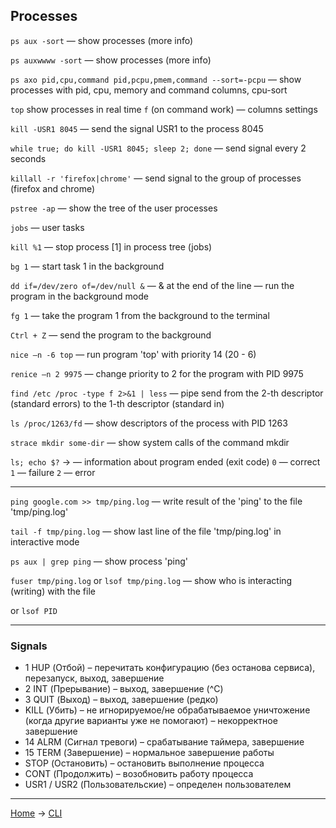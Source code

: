 ## Processes

`ps aux -sort` — show processes (more info)

`ps auxwwww -sort` — show processes (more info)

`ps axo pid,cpu,command pid,pcpu,pmem,command --sort=-pcpu` — show processes with pid, cpu, memory and command columns, cpu-sort

`top` show processes in real time `f` (on command work) — columns settings

`kill -USR1 8045` — send the signal USR1 to the process 8045

`while true; do kill -USR1 8045; sleep 2; done` — send signal every 2 seconds

`killall -r 'firefox|chrome'` — send signal to the group of processes (firefox and chrome)

`pstree -ap` — show the tree of the user processes

`jobs` — user tasks

`kill %1` — stop process [1] in process tree (jobs)

`bg 1` — start task 1 in the background

`dd if=/dev/zero of=/dev/null &` — & at the end of the line — run the program in the background mode

`fg 1` — take the program 1 from the background to the terminal

`Ctrl + Z` — send the program to the background

`nice –n -6 top` — run program 'top' with priority 14 (20 - 6)

`renice –n 2 9975` — change priority to 2 for the program with PID 9975

`find /etc /proc -type f 2>&1 | less` — pipe send from the 2-th descriptor (standard errors) to the 1-th descriptor (standard in)

`ls /proc/1263/fd` — show descriptors of the process with PID 1263

`strace mkdir some-dir` — show system calls of the command mkdir

`ls; echo $?` -> — information about program ended (exit code) `0` — correct `1` — failure `2` — error

---

`ping google.com >> tmp/ping.log` — write result of the 'ping' to the file 'tmp/ping.log'

`tail -f tmp/ping.log` — show last line of the file 'tmp/ping.log' in interactive mode

`ps aux | grep ping` — show process 'ping'

`fuser tmp/ping.log` or `lsof tmp/ping.log` — show who is interacting (writing) with the file

or `lsof PID`

---


### Signals

- 1 HUP (Отбой) – перечитать конфигурацию (без останова сервиса), перезапуск, выход, завершение
- 2 INT (Прерывание) – выход, завершение (^C)
- 3 QUIT (Выход) – выход, завершение (редко)
-  KILL (Убить) – не игнорируемое/не обрабатываемое уничтожение (когда другие варианты уже не помогают) – некорректное завершение
- 14 ALRM (Сигнал тревоги) – срабатывание таймера, завершение
- 15 TERM (Завершение) – нормальное завершение работы
- STOP (Остановить) – остановить выполнение процесса
- CONT (Продолжить) – возобновить работу процесса
- USR1 / USR2 (Пользовательские) – определен пользователем




---
[Home](../README.md) -> [CLI](cli.md)

